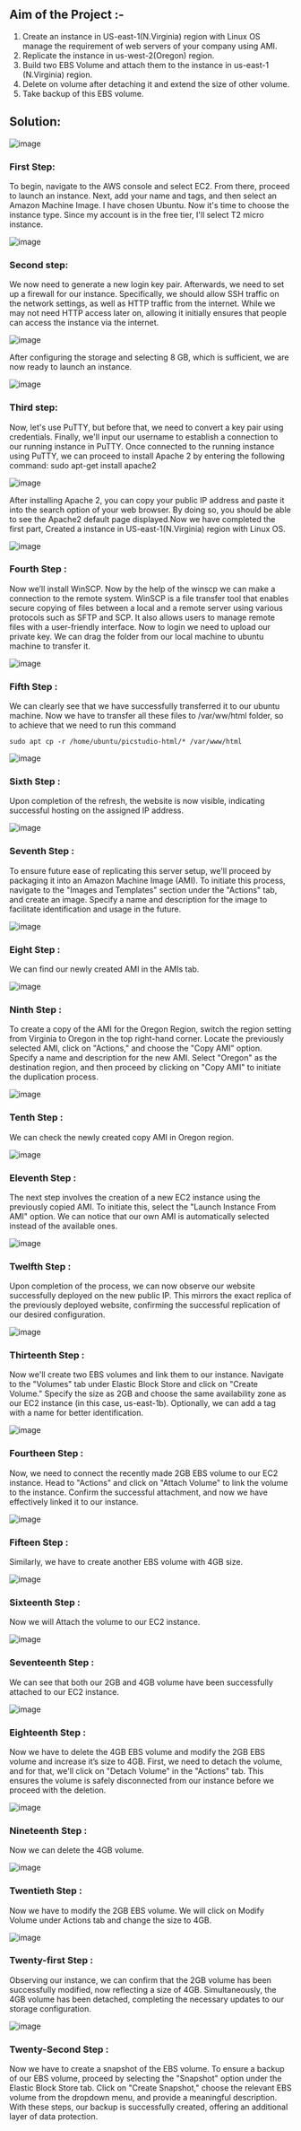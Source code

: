 ## Aim of the Project :-
1.	Create an instance in US-east-1(N.Virginia) region with Linux OS manage the requirement of web servers of your company using AMI.
2.	Replicate the instance in us-west-2(Oregon) region.
3.	Build two EBS Volume and attach them to the instance in us-east-1 (N.Virginia) region.
4.	Delete on volume after detaching it and extend the size of other volume.
5.	Take backup of this EBS volume.

## Solution:

 ![image](https://github.com/satyamaatmdeep10/Secure-Web-Servers-On-Linux/assets/137147966/a2a7272a-ce24-4f4d-8c13-66ecd43b8a9c)

### First Step: 
To begin, navigate to the AWS console and select EC2. From there, proceed to launch an instance. Next, add your name and tags, and then select an Amazon Machine Image.  I have chosen Ubuntu. Now it's time to choose the instance type. Since my account is in the free tier, I'll select T2 micro instance. 

![image](https://github.com/satyamaatmdeep10/Secure-Web-Servers-On-Linux/assets/137147966/2bb28f28-d966-4cf7-93df-1a54a8efe6b6)

### Second step:  
We now need to generate a new login key pair. Afterwards, we need to set up a firewall for our instance. Specifically, we should allow SSH traffic on the network settings, as well as HTTP traffic from the internet. While we may not need HTTP access later on, allowing it initially ensures that people can access the instance via the internet.



![image](https://github.com/satyamaatmdeep10/Secure-Web-Servers-On-Linux/assets/137147966/368e1deb-b15f-47d5-93d2-62a504d21d86)

After configuring the storage and selecting 8 GB, which is sufficient, we are now ready to launch an instance.



 ![image](https://github.com/satyamaatmdeep10/Secure-Web-Servers-On-Linux/assets/137147966/2614bfa5-e16d-4516-b4ed-399d2715004d)

### Third step: 
Now, let's use PuTTY, but before that, we need to convert a key pair using credentials. Finally, we'll input our username to establish a connection to our running instance in PuTTY.
Once connected to the running instance using PuTTY, we can proceed to install Apache 2 by entering the following command:
sudo apt-get install apache2



 ![image](https://github.com/satyamaatmdeep10/Secure-Web-Servers-On-Linux/assets/137147966/052e6bbc-a2c8-4570-b0d0-f87b00e89f3a)

After installing Apache 2, you can copy your public IP address and paste it into the search option of your web browser. By doing so, you should be able to see the Apache2 default page displayed.Now we have completed the first part, Created a instance in US-east-1(N.Virginia) region with Linux OS.



 ![image](https://github.com/satyamaatmdeep10/Secure-Web-Servers-On-Linux/assets/137147966/19dfdb63-12ac-44ab-892c-fe4b72d23bea)

### Fourth Step :
Now we’ll install WinSCP. Now  by the help of the winscp we can make a connection to the remote system. WinSCP is a file transfer tool that enables secure copying of files between a local and a remote server using various protocols such as SFTP and SCP. It also allows users to manage remote files with a user-friendly interface. Now to login we need to upload our private key. We can drag the folder from our local machine to ubuntu machine to transfer it. 



 ![image](https://github.com/satyamaatmdeep10/Secure-Web-Servers-On-Linux/assets/137147966/cf1e9dca-ce31-4562-a200-c8a0c8eb5aa7)

### Fifth Step :
We can clearly see that we have successfully transferred it to our ubuntu machine. Now we have to transfer all these files to /var/ww/html folder, so to achieve that we need to run this command

`sudo apt cp -r /home/ubuntu/picstudio-html/* /var/www/html`



![image](https://github.com/satyamaatmdeep10/Secure-Web-Servers-On-Linux/assets/137147966/b2647d9a-5381-4f8f-b753-50094a28a6cf)

### Sixth Step :
Upon completion of the refresh, the website is now visible, indicating successful hosting on the assigned IP address.



![image](https://github.com/satyamaatmdeep10/Secure-Web-Servers-On-Linux/assets/137147966/85cd303b-d45c-4e1a-800a-b52ffa5d8296)

### Seventh Step :
To ensure future ease of replicating this server setup, we'll proceed by packaging it into an Amazon Machine Image (AMI). To initiate this process, navigate to the "Images and Templates" section under the "Actions" tab, and create an image. Specify a name and description for the image to facilitate identification and usage in the future.



![image](https://github.com/satyamaatmdeep10/Secure-Web-Servers-On-Linux/assets/137147966/7524c8c1-0864-4588-b7a4-8bfe06a8c766)

### Eight Step :
We can find our newly created AMI in the AMIs tab.



![image](https://github.com/satyamaatmdeep10/Secure-Web-Servers-On-Linux/assets/137147966/a97f2b2c-e6ca-44c8-829b-9fa2697c8311)

### Ninth Step :
To create a copy of the AMI for the Oregon Region, switch the region setting from Virginia to Oregon in the top right-hand corner. Locate the previously selected AMI, click on "Actions," and choose the "Copy AMI" option. Specify a name and description for the new AMI. Select "Oregon" as the destination region, and then proceed by clicking on "Copy AMI" to initiate the duplication process.



![image](https://github.com/satyamaatmdeep10/Secure-Web-Servers-On-Linux/assets/137147966/4974eccc-a0d3-4284-95cc-c5b946669e7b)

### Tenth Step :
We can check the newly created copy AMI in Oregon region.



![image](https://github.com/satyamaatmdeep10/Secure-Web-Servers-On-Linux/assets/137147966/82da531b-4d8e-4a80-bb75-3bbb5de06a1d)

### Eleventh Step :
The next step involves the creation of a new EC2 instance using the previously copied AMI. To initiate this, select the "Launch Instance From AMI" option. We can notice that our own AMI is automatically selected instead of the available ones.



 ![image](https://github.com/satyamaatmdeep10/Secure-Web-Servers-On-Linux/assets/137147966/6d417191-c6a0-43a6-8230-2b7326821646)

### Twelfth Step :
Upon completion of the process, we can now observe our website successfully deployed on the new public IP. This mirrors the exact replica of the previously deployed website, confirming the successful replication of our desired configuration.



![image](https://github.com/satyamaatmdeep10/Secure-Web-Servers-On-Linux/assets/137147966/be1bcfad-5c68-4850-9458-6dc446cde2fb)

### Thirteenth Step :
Now we'll create two EBS volumes and link them to our instance. Navigate to the "Volumes" tab under Elastic Block Store and click on "Create Volume." Specify the size as 2GB and choose the same availability zone as our EC2 instance (in this case, us-east-1b). Optionally, we can add a tag with a name for better identification. 



![image](https://github.com/satyamaatmdeep10/Secure-Web-Servers-On-Linux/assets/137147966/eed5c4b6-4dd2-4bf1-9b70-e657f0ed38b5)

### Fourtheen Step :
Now, we need to connect the recently made 2GB EBS volume to our EC2 instance. Head to "Actions" and click on "Attach Volume" to link the volume to the instance. Confirm the successful attachment, and now we have effectively linked it to our instance. 



![image](https://github.com/satyamaatmdeep10/Secure-Web-Servers-On-Linux/assets/137147966/17856641-a131-4da7-a2d7-dcf4b0d75c14)

### Fifteen Step :
Similarly, we have to create another EBS volume with 4GB size.



![image](https://github.com/satyamaatmdeep10/Secure-Web-Servers-On-Linux/assets/137147966/09bb201f-27d2-47ed-a7c4-e6544c36be6b)

### Sixteenth Step :
Now we will Attach the volume to our EC2 instance.



 ![image](https://github.com/satyamaatmdeep10/Secure-Web-Servers-On-Linux/assets/137147966/6a0353d1-79f4-44fa-81de-a5a755d30779)

### Seventeenth Step :
We can see that both our 2GB and 4GB volume have been successfully attached to our EC2 instance.



 ![image](https://github.com/satyamaatmdeep10/Secure-Web-Servers-On-Linux/assets/137147966/792b1fdf-fdbd-40a6-9050-1eb445360942)

### Eighteenth Step :
Now we have to delete the 4GB EBS volume and modify the 2GB EBS volume and increase it’s size to 4GB. First, we need to detach the volume, and for that, we'll click on "Detach Volume" in the "Actions" tab. This ensures the volume is safely disconnected from our instance before we proceed with the deletion.



![image](https://github.com/satyamaatmdeep10/Secure-Web-Servers-On-Linux/assets/137147966/90369dcf-e538-4eea-89dd-854eed3ef360)
 
### Nineteenth Step :
Now we can delete the 4GB volume.



![image](https://github.com/satyamaatmdeep10/Secure-Web-Servers-On-Linux/assets/137147966/a48f5a4e-02c7-4935-9b70-e61b3e0730ec)

### Twentieth Step :
Now we have to modify the 2GB EBS volume. We will click on Modify Volume under Actions tab and change the size to 4GB.



 ![image](https://github.com/satyamaatmdeep10/Secure-Web-Servers-On-Linux/assets/137147966/2491baeb-2eee-4206-a081-f06036b5c7f4)

### Twenty-first Step :
Observing our instance, we can confirm that the 2GB volume has been successfully modified, now reflecting a size of 4GB. Simultaneously, the 4GB volume has been detached, completing the necessary updates to our storage configuration.



![image](https://github.com/satyamaatmdeep10/Secure-Web-Servers-On-Linux/assets/137147966/cd2f04d4-e5e0-4137-b35b-4ef8722827fc)

### Twenty-Second Step :
Now we have to create a snapshot of the EBS volume. To ensure a backup of our EBS volume, proceed by selecting the "Snapshot" option under the Elastic Block Store tab. Click on "Create Snapshot," choose the relevant EBS volume from the dropdown menu, and provide a meaningful description. With these steps, our backup is successfully created, offering an additional layer of data protection.
